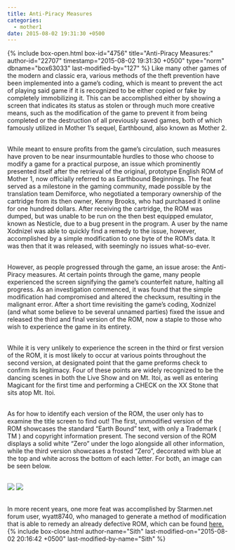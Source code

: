 ```yaml
---
title: Anti-Piracy Measures
categories:
  - mother1
date: 2015-08-02 19:31:30 +0500
---
```

{% include box-open.html box-id="4756" title="Anti-Piracy Measures:" author-id="22707" timestamp="2015-08-02 19:31:30 +0500" type="norm" dbname="box63033" last-modified-by="127" %}
Like many other games of the modern and classic era, various methods of the theft prevention have been implemented into a game’s coding, which is meant to prevent the act of playing said game if it is recognized to be either copied or fake by completely immobilizing it. This can be accomplished either by showing a screen that indicates its status as stolen or through much more creative means, such as the modification of the game to prevent it from being completed or the destruction of all previously saved games, both of which famously utilized in Mother 1’s sequel, Earthbound, also known as Mother 2. <br /><br />

While meant to ensure profits from the game’s circulation, such measures have proven to be near insurmountable hurdles to those who choose to modify a game for a practical purpose, an issue which prominently presented itself after the retrieval of the original, prototype English ROM of Mother 1, now officially referred to as Earthbound Beginnings. The feat served as a milestone in the gaming community, made possible by the translation team Demiforce, who negotiated a temporary ownership of the cartridge from its then owner, Kenny Brooks, who had purchased it online for one hundred dollars. After receiving the cartridge, the ROM was dumped, but was unable to be run on the then best equipped emulator, known as Nesticle, due to a bug present in the program. A user by the name Xodnizel was able to quickly find a remedy to the issue, however, accomplished by a simple modification to one byte of the ROM’s data. It was then that it was released, with seemingly no issues what-so-ever. <br /><br />

However, as people progressed through the game, an issue arose: the Anti-Piracy measures. At certain points through the game, many people experienced the screen signifying the game’s counterfeit nature, halting all progress. As an investigation commenced, it was found that the simple modification had compromised and altered the checksum, resulting in the malignant error. After a short time revisiting the game’s coding, Xodnizel (and what some believe to be several unnamed parties) fixed the issue and released the third and final version of the ROM, now a staple to those who wish to experience the game in its entirety.<br /><br />

While it is very unlikely to experience the screen in the third or first version of the ROM, it is most likely to occur at various points throughout the second version, at designated point that the game preforms check to confirm its legitimacy. Four of these points are widely recognized to be the dancing scenes in both the Live Show and on Mt. Itoi, as well as entering Magicant for the first time and performing a CHECK on the XX Stone that sits atop Mt. Itoi.<br /><br />

As for how to identify each version of the ROM, the user only has to examine the title screen to find out! The first, unmodified version of the ROM showcases the standard “Earth Bound” text, with only a Trademark ( TM ) and copyright information present. The second version of the ROM displays a solid white “Zero” under the logo alongside all other information, while the third version showcases a frosted “Zero”, decorated with blue at the top and white across the bottom of each letter. For both, an image can be seen below. <br /><br />

<img src="https://starmen.net/mother1/gameinfo/technical/EbbAPM1.gif" /> <img src="https://starmen.net/mother1/gameinfo/technical/EbbAPM2.gif" /><br /><br />

In more recent years, one more feat was accomplished by Starmen.net forum user, wyatt8740, who managed to generate a method of modification that is able to remedy an already defective ROM, which can be found <a href="https://forum.starmen.net/forum/Community/PKHack/I-found-out-how-to-fix-anti-piracy-Screens-in-hacked-EarthBound-Zero-ROMs-by-Changing-a-single-byte/page/1#post1894796">here.</a>
{% include box-close.html author-name="Sith" last-modified-on="2015-08-02 20:16:42 +0500" last-modified-by-name="Sith" %}
